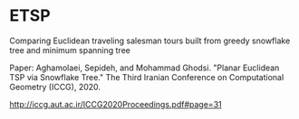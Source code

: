 # ETSP
Comparing Euclidean traveling salesman tours built from greedy snowflake tree and minimum spanning tree

Paper:
Aghamolaei, Sepideh, and Mohammad Ghodsi. "Planar Euclidean TSP via Snowflake Tree." The Third Iranian Conference on Computational Geometry (ICCG), 2020.

http://iccg.aut.ac.ir/ICCG2020Proceedings.pdf#page=31
